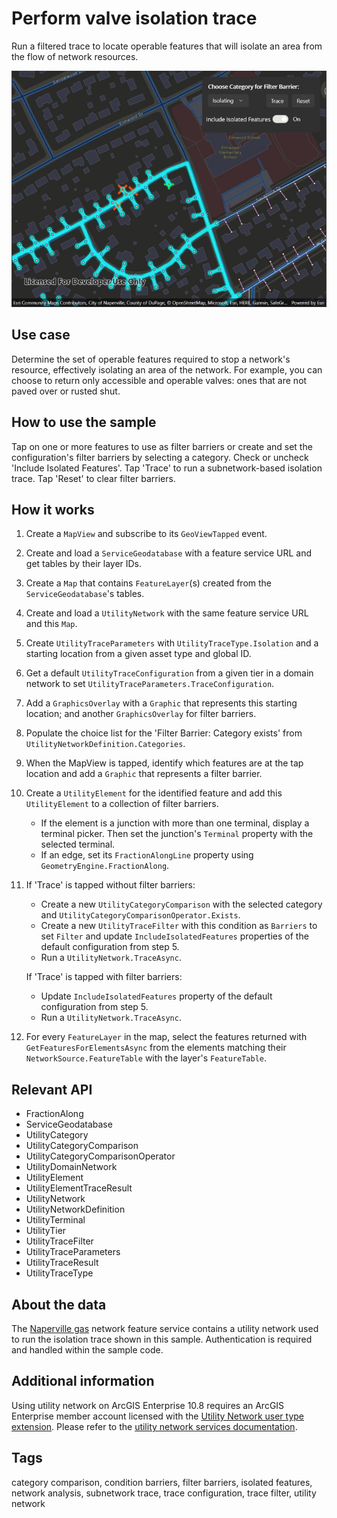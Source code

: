 # Perform valve isolation trace

Run a filtered trace to locate operable features that will isolate an area from the flow of network resources.

![Image of a utility network with an isolation trace applied to it](performvalveisolationtrace.jpg)

## Use case

Determine the set of operable features required to stop a network's resource, effectively isolating an area of the network. For example, you can choose to return only accessible and operable valves: ones that are not paved over or rusted shut.

## How to use the sample

Tap on one or more features to use as filter barriers or create and set the configuration's filter barriers by selecting a category. Check or uncheck 'Include Isolated Features'. Tap 'Trace' to run a subnetwork-based isolation trace. Tap 'Reset' to clear filter barriers.

## How it works

1. Create a `MapView` and subscribe to its `GeoViewTapped` event.
2. Create and load a `ServiceGeodatabase` with a feature service URL and get tables by their layer IDs.
3. Create a `Map` that contains `FeatureLayer`(s) created from the `ServiceGeodatabase`'s tables.
4. Create and load a `UtilityNetwork` with the same feature service URL and this `Map`.
5. Create `UtilityTraceParameters` with `UtilityTraceType.Isolation` and a starting location from a given asset type and global ID.
6. Get a default `UtilityTraceConfiguration` from a given tier in a domain network to set `UtilityTraceParameters.TraceConfiguration`.
7. Add a `GraphicsOverlay` with a `Graphic` that represents this starting location; and another `GraphicsOverlay` for filter barriers.
8. Populate the choice list for the 'Filter Barrier: Category exists' from `UtilityNetworkDefinition.Categories`.
9. When the MapView is tapped, identify which features are at the tap location and add a `Graphic` that represents a filter barrier.
10. Create a `UtilityElement` for the identified feature and add this `UtilityElement` to a collection of filter barriers.
      * If the element is a junction with more than one terminal, display a terminal picker. Then set the junction's `Terminal` property with the selected terminal.
      * If an edge, set its `FractionAlongLine` property using `GeometryEngine.FractionAlong`.  
11. If 'Trace' is tapped without filter barriers:
      * Create a new `UtilityCategoryComparison` with the selected category and `UtilityCategoryComparisonOperator.Exists`.
      * Create a new `UtilityTraceFilter` with this condition as `Barriers` to set `Filter` and update `IncludeIsolatedFeatures` properties of the default configuration from step 5.
      * Run a `UtilityNetwork.TraceAsync`.
  
    If 'Trace' is tapped with filter barriers:
      * Update `IncludeIsolatedFeatures` property of the default configuration from step 5.
      * Run a `UtilityNetwork.TraceAsync`.
12. For every `FeatureLayer` in the map, select the features returned with `GetFeaturesForElementsAsync` from the elements matching their `NetworkSource.FeatureTable` with the layer's `FeatureTable`.

## Relevant API

* FractionAlong
* ServiceGeodatabase
* UtilityCategory
* UtilityCategoryComparison
* UtilityCategoryComparisonOperator
* UtilityDomainNetwork
* UtilityElement
* UtilityElementTraceResult
* UtilityNetwork
* UtilityNetworkDefinition
* UtilityTerminal
* UtilityTier
* UtilityTraceFilter
* UtilityTraceParameters
* UtilityTraceResult
* UtilityTraceType

## About the data

The [Naperville gas](https://sampleserver7.arcgisonline.com/server/rest/services/UtilityNetwork/NapervilleGas/FeatureServer) network feature service contains a utility network used to run the isolation trace shown in this sample. Authentication is required and handled within the sample code.

## Additional information

Using utility network on ArcGIS Enterprise 10.8 requires an ArcGIS Enterprise member account licensed with the [Utility Network user type extension](https://enterprise.arcgis.com/en/portal/latest/administer/windows/license-user-type-extensions.htm#ESRI_SECTION1_41D78AD9691B42E0A8C227C113C0C0BF). Please refer to the [utility network services documentation](https://enterprise.arcgis.com/en/server/latest/publish-services/windows/utility-network-services.htm).

## Tags

category comparison, condition barriers, filter barriers, isolated features, network analysis, subnetwork trace, trace configuration, trace filter, utility network
